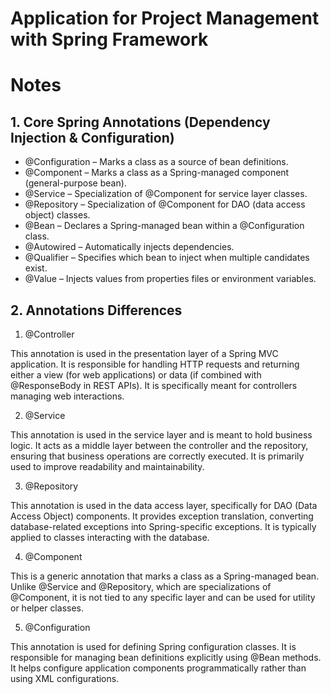 # Application for Project Management with Spring Framework
# Notes
## 1. Core Spring Annotations (Dependency Injection & Configuration)
 - @Configuration – Marks a class as a source of bean definitions.
 - @Component – Marks a class as a Spring-managed component (general-purpose bean).
 - @Service – Specialization of @Component for service layer classes.
 - @Repository – Specialization of @Component for DAO (data access object) classes.
 - @Bean – Declares a Spring-managed bean within a @Configuration class.
 - @Autowired – Automatically injects dependencies.
 - @Qualifier – Specifies which bean to inject when multiple candidates exist.
 - @Value – Injects values from properties files or environment variables.

## 2. Annotations Differences
1. @Controller

This annotation is used in the presentation layer of a Spring MVC application. It is responsible for handling HTTP requests and returning either a view (for web applications) or data (if combined with @ResponseBody in REST APIs). It is specifically meant for controllers managing web interactions.

2. @Service

This annotation is used in the service layer and is meant to hold business logic. It acts as a middle layer between the controller and the repository, ensuring that business operations are correctly executed. It is primarily used to improve readability and maintainability.

3. @Repository

This annotation is used in the data access layer, specifically for DAO (Data Access Object) components. It provides exception translation, converting database-related exceptions into Spring-specific exceptions. It is typically applied to classes interacting with the database.

4. @Component

This is a generic annotation that marks a class as a Spring-managed bean. Unlike @Service and @Repository, which are specializations of @Component, it is not tied to any specific layer and can be used for utility or helper classes.

5. @Configuration

This annotation is used for defining Spring configuration classes. It is responsible for managing bean definitions explicitly using @Bean methods. It helps configure application components programmatically rather than using XML configurations.
